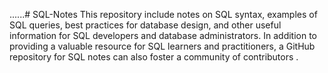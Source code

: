 ......# SQL-Notes
This repository include notes on SQL syntax, examples of SQL queries, best practices for database design, and other useful information for SQL developers and database administrators. In addition to providing a valuable resource for SQL learners and practitioners, a GitHub repository for SQL notes can also foster a community of contributors .
